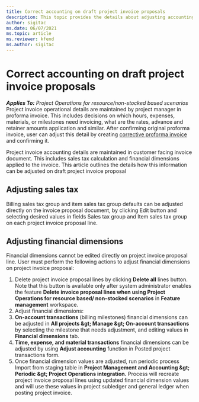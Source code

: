 ```yaml
---
title: Correct accounting on draft project invoice proposals
description: This topic provides the details about adjusting accounting related information on draft invoice proposal with Project Operations for resource/ non-stocked based scenarios.
author: sigitac
ms.date: 06/07/2021
ms.topic: article
ms.reviewer: kfend 
ms.author: sigitac
---
```


# Correct accounting on draft project invoice proposals

_**Applies To:** Project Operations for resource/non-stocked based scenarios_
Project invoice operational details are maintained by project manager in proforma invoice. This includes decisions on which hours, expenses, materials, or milestones need invoicing, what are the rates, advance and retainer amounts application and similar. After confirming original proforma invoice, user can adjust this detail by creating [corrective proforma invoice](https://docs.microsoft.com/en-us/dynamics365/project-operations/proforma-invoicing/corrective-invoices) and confirming it.

Project invoice accounting details are maintained in customer facing invoice document. This includes sales tax calculation and financial dimensions applied to the invoice. This article outlines the details how this information can be adjusted on draft project invoice proposal

## Adjusting sales tax

Billing sales tax group and item sales tax group defaults can be adjusted directly on the invoice proposal document, by clicking Edit button and selecting desired values in fields Sales tax group and Item sales tax group on each project invoice proposal line.

## Adjusting financial dimensions

Financial dimensions cannot be edited directly on project invoice proposal line. User must perform the following actions to adjust financial dimensions on project invoice proposal:

1. Delete project invoice proposal lines by clicking **Delete all** lines button. Note that this button is available only after system administrator enables the feature **Delete invoice proposal lines when using Project Operations for resource based/ non-stocked scenarios** in **Feature management** workspace.
2. Adjust financial dimensions:
  1. **On-account transactions** (billing milestones) financial dimensions can be adjusted in **All projects \&gt; Manage \&gt; On-account transactions** by selecting the milestone that needs adjustment, and editing values in **Financial dimensions** tab.
  2. **Time, expense, and material transactions** financial dimensions can be adjusted by using **Adjust accounting** function in Posted project transactions form.
3. Once financial dimension values are adjusted, run periodic process Import from staging table in **Project Management and Accounting \&gt; Periodic \&gt; Project Operations integration.** Process will recreate project invoice proposal lines using updated financial dimension values and will use these values in project subledger and general ledger when posting project invoice.
